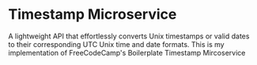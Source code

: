 # Timestamp Microservice
 A lightweight API that effortlessly converts Unix timestamps or valid dates to their corresponding UTC Unix time and date formats. This is my implementation of FreeCodeCamp's Boilerplate Timestamp Mircoservice

